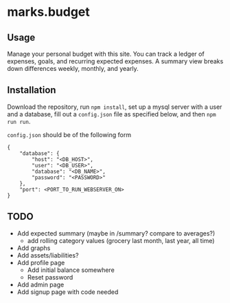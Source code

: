 # marks.budget

## Usage
Manage your personal budget with this site. You can track a ledger of expenses, goals, and recurring expected expenses. A summary view breaks down differences weekly, monthly, and yearly. 

## Installation
Download the repository, run `npm install`, set up a mysql server with a user and a database, 
fill out a `config.json` file as specified below, and then `npm run run`. 

`config.json` should be of the following form
```
{
    "database": {
        "host": "<DB_HOST>",
        "user": "<DB_USER>",
        "database": "<DB_NAME>",
        "password": "<PASSWORD>"
    },
    "port": <PORT_TO_RUN_WEBSERVER_ON>
}

```
## TODO
- Add expected summary (maybe in /summary? compare to averages?)
    - add rolling category values (grocery last month, last year, all time)
- Add graphs
- Add assets/liabilities?
- Add profile page
    - Add initial balance somewhere
    - Reset password
- Add admin page
- Add signup page with code needed